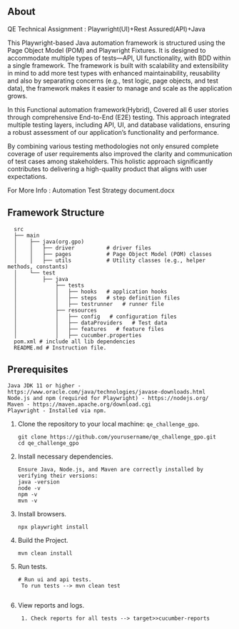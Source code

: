 ## About
QE Technical Assignment : Playwright(UI)+Rest Assured(API)+Java

This Playwright-based Java automation framework is structured using the Page Object Model (POM) and Playwright Fixtures. It is designed to accommodate multiple types of tests—API, UI functionality, with BDD within a single framework. The framework is built with scalability and extensibility in mind to add more test types with enhanced 
maintainability, reusability and also by separating concerns (e.g., test logic, page objects, and test data), the framework makes it easier to manage and scale as the application grows.

In this Functional automation framework(Hybrid), Covered all 6 user stories through comprehensive End-to-End (E2E) testing. This approach integrated multiple testing layers, including API, UI, and database validations, ensuring a robust assessment of our application’s functionality and performance. 

By combining various testing methodologies not only ensured complete coverage of user requirements also improved the clarity and communication of test cases among stakeholders. This holistic approach significantly contributes to delivering a high-quality product that aligns with user expectations.

For More Info : Automation Test Strategy document.docx

## Framework Structure
      src
      ├── main
      │    ├── java(org.gpo)
      │    │   ├── driver          # driver files
      │    │   ├── pages           # Page Object Model (POM) classes
      │    │   ├── utils           # Utility classes (e.g., helper methods, constants)
      │    └── test
      │        ├── java
      │            ├── tests      
      │            │   ├── hooks   # application hooks
      │            │   ├── steps   # step definition files
      │            │   ├── testrunner   # runner file
      │            ├── resources   
      │            │   ├── config   # configuration files
      │            │   ├── dataProviders   # Test data
      │            │   ├── features   # feature files
      │            │   ├── cucumber.properties  
      pom.xml # include all lib dependencies
      README.md # Instruction file.

   

## Prerequisites
   ```
   Java JDK 11 or higher - https://www.oracle.com/java/technologies/javase-downloads.html
   Node.js and npm (required for Playwright) - https://nodejs.org/
   Maven - https://maven.apache.org/download.cgi
   Playwright - Installed via npm.
   ```
1. Clone the repository to your local machine:  `qe_challenge_gpo`.

   ```
   git clone https://github.com/yourusername/qe_challenge_gpo.git
   cd qe_challenge_gpo
   ```
3. Install necessary dependencies.

   ```
   Ensure Java, Node.js, and Maven are correctly installed by verifying their versions:
   java -version
   node -v
   npm -v
   mvn -v
   ```
4. Install browsers.

   ```
   npx playwright install
   ```
5. Build the Project.

   ```
   mvn clean install
   ```
   
5. Run tests.

   ```
   # Run ui and api tests.
    To run tests --> mvn clean test
 
   ```
6. View reports and logs.
   ```
    1. Check reports for all tests --> target>>cucumber-reports
    ```